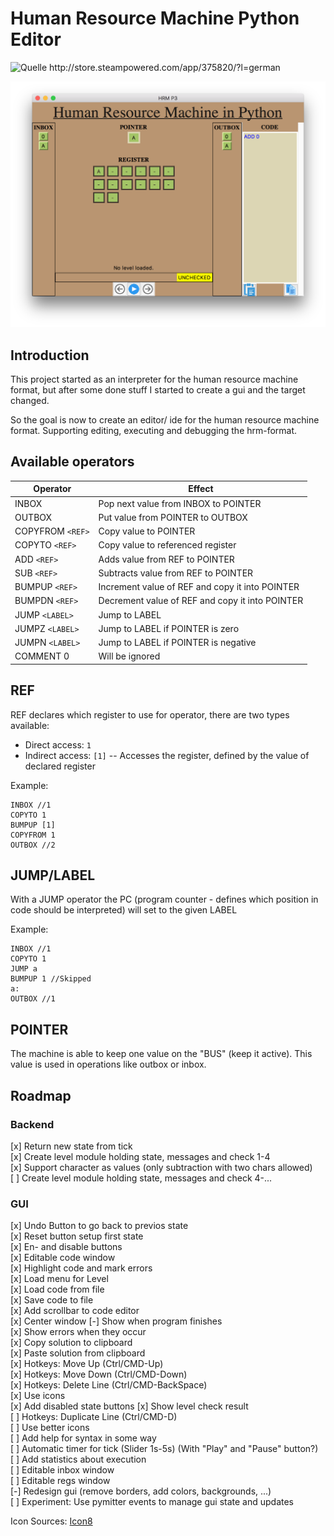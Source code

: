 # Human Resource Machine Python Editor
<img src="http://cdn.akamai.steamstatic.com/steam/apps/375820/ss_7b564936dfb8f9b7b76f2141a79fa3cea8fd6fc7.1920x1080.jpg?t=1450110253" 
     alt="Quelle http://store.steampowered.com/app/375820/?l=german" 
     style="width: 600px;"/>

<img src="screenshot.png" style="width: 600px;"/>

## Introduction
This project started as an interpreter for the human resource machine format, but after some done stuff I started to create a gui and the target changed.

So the goal is now to create an editor/ ide for the human resource machine format. Supporting editing, executing and debugging the hrm-format.


## Available operators

Operator                | Effect
---                    |---
INBOX                  |Pop next value from INBOX to POINTER 
OUTBOX                 |Put value from POINTER to OUTBOX 
COPYFROM `<REF>`       |Copy value to POINTER        
COPYTO   `<REF>`       |Copy value to referenced register
ADD      `<REF>`       |Adds value from REF to POINTER
SUB      `<REF>`       |Subtracts value from REF to POINTER
BUMPUP   `<REF>`       |Increment value of REF and copy it into POINTER
BUMPDN   `<REF>`       |Decrement value of REF and copy it into POINTER
JUMP     `<LABEL>`     |Jump to LABEL
JUMPZ    `<LABEL>`     |Jump to LABEL if POINTER is zero
JUMPN    `<LABEL>`     |Jump to LABEL if POINTER is negative
COMMENT  0             |Will be ignored


## REF
REF declares which register to use for operator, there are two types available:
- Direct access: `1`
- Indirect access: `[1]`
-- Accesses the register, defined by the value of declared register 

Example:
```
INBOX //1
COPYTO 1
BUMPUP [1]
COPYFROM 1
OUTBOX //2
```

## JUMP/LABEL
With a JUMP operator the PC (program counter - defines which position in code should be interpreted)
will set to the given LABEL

Example:
```
INBOX //1
COPYTO 1
JUMP a
BUMPUP 1 //Skipped
a:
OUTBOX //1
```

## POINTER
The machine is able to keep one value on the "BUS" (keep it active).
This value is used in operations like outbox or inbox.

## Roadmap

### Backend
[x] Return new state from tick <br>
[x] Create level module holding state, messages and check 1-4<br>
[x] Support character as values (only subtraction with two chars allowed)<br>
[ ] Create level module holding state, messages and check 4-...<br>


### GUI
[x] Undo Button to go back to previos state <br>
[x] Reset button setup first state <br>
[x] En- and disable buttons <br>
[x] Editable code window <br>
[x] Highlight code and mark errors<br>
[x] Load menu for Level <br>
[x] Load code from file<br>
[x] Save code to file<br>
[x] Add scrollbar to code editor<br>
[x] Center window
[-] Show when program finishes <br>
[x] Show errors when they occur <br>
[x] Copy solution to clipboard <br>
[x] Paste solution from clipboard <br>
[x] Hotkeys: Move Up   (Ctrl/CMD-Up) <br>
[x] Hotkeys: Move Down (Ctrl/CMD-Down) <br>
[x] Hotkeys: Delete Line (Ctrl/CMD-BackSpace) <br>
[x] Use icons <br>
[x] Add disabled state buttons
[x] Show level check result <br>
[ ] Hotkeys: Duplicate Line (Ctrl/CMD-D) <br>
[ ] Use better icons <br>
[ ] Add help for syntax in some way<br>
[ ] Automatic timer for tick (Slider 1s-5s) (With "Play" and "Pause" button?)<br>
[ ] Add statistics about execution <br>
[ ] Editable inbox window <br>
[ ] Editable regs window <br>
[-] Redesign gui (remove borders, add colors, backgrounds, ...)<br>
[ ] Experiment: Use pymitter events to manage gui state and updates <br>


Icon Sources:
[Icon8](https://icons8.com/web-app/category/all/Very-Basic)